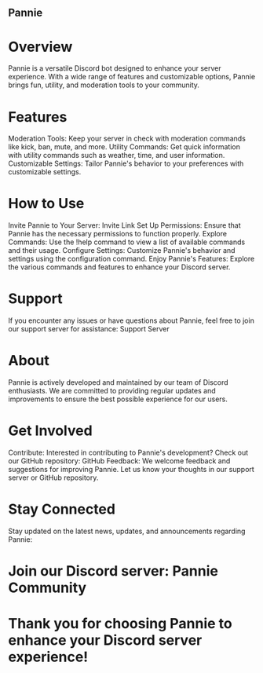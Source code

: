 ## Pannie

# Overview
Pannie is a versatile Discord bot designed to enhance your server experience. With a wide range of features and customizable options, Pannie brings fun, utility, and moderation tools to your community.

# Features
Moderation Tools: Keep your server in check with moderation commands like kick, ban, mute, and more.
Utility Commands: Get quick information with utility commands such as weather, time, and user information.
Customizable Settings: Tailor Pannie's behavior to your preferences with customizable settings.
# How to Use
Invite Pannie to Your Server: Invite Link
Set Up Permissions: Ensure that Pannie has the necessary permissions to function properly.
Explore Commands: Use the !help command to view a list of available commands and their usage.
Configure Settings: Customize Pannie's behavior and settings using the configuration command.
Enjoy Pannie's Features: Explore the various commands and features to enhance your Discord server.
# Support
If you encounter any issues or have questions about Pannie, feel free to join our support server for assistance: Support Server

# About
Pannie is actively developed and maintained by our team of Discord enthusiasts. We are committed to providing regular updates and improvements to ensure the best possible experience for our users.

# Get Involved
Contribute: Interested in contributing to Pannie's development? Check out our GitHub repository: GitHub
Feedback: We welcome feedback and suggestions for improving Pannie. Let us know your thoughts in our support server or GitHub repository.
# Stay Connected
Stay updated on the latest news, updates, and announcements regarding Pannie:

# Join our Discord server: Pannie Community
# Thank you for choosing Pannie to enhance your Discord server experience!
